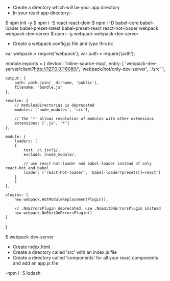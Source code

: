- Create a directory which will be your app directory 
- In your react app directory:-

$ npm init -y
$ npm i -S react react-dom
$ npm i -D babel-core babel-loader babel-preset-latest babel-preset-react react-hot-loader webpack webpack-dev-server
$ npm i -g webpack webpack-dev-server



- Create a webpack.config.js file and type this in:

var webpack = require('webpack');
var path = require('path');

module.exports = {
	devtool: 'inline-source-map', 
	entry: [
		'webpack-dev-server/client?http://127.0.0.1:8080/',
		'webpack/hot/only-dev-server',
		'./src'
	],

	output: {
		path: path.join(__dirname, 'public'),
		filename: 'bundle.js'
	},

	resolve: {
		// modulesDirectories is deprecated
		modules: ['node_modules', 'src'],

		// The '*' allows resolution of modules with other extensions
		extensions: ['.js', '*']      
	},

	module: {
		loaders: [
		{
			test: /\.jsx?$/,
			exclude: /node_module/,

			// use react-hot-loader and babel-loader instead of only react-hot and babel
			loader: ['react-hot-loader', 'babel-loader?presets[]=react']
		}
		]
	},

	plugins: [
		new webpack.HotModuleReplacementPlugin(),

		// .NoErrorsPlugin deprecated, use .NoEmitOnErrorsPlugin instead
		new webpack.NoEmitOnErrorsPlugin()
	]
}

$ webpack-dev-server

- Create index.html  
- Create a directory called 'src' with an index.js file
- Create a directory called 'components' for all your react components and add an app.js file

-npm i -S lodash